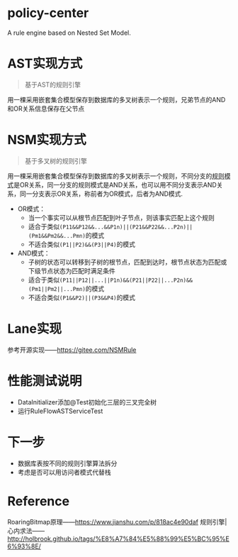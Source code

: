 # policy-center
A rule engine based on Nested Set Model.

# AST实现方式
> 基于AST的规则引擎

用一棵采用嵌套集合模型保存到数据库的多叉树表示一个规则，兄弟节点的AND和OR关系信息保存在父节点

# NSM实现方式
> 基于多叉树的规则引擎

用一棵采用嵌套集合模型保存到数据库的多叉树表示一个规则，不同分支的<abbr title="规则模式包含模式名称、参考值、关系运算符">规则模式</abbr>是OR关系，同一分支的规则模式是AND关系，也可以用不同分支表示AND关系，同一分支表示OR关系，称前者为OR模式，后者为AND模式.  
- OR模式：
    - 当一个事实可以从根节点匹配到叶子节点，则该事实匹配上这个规则
    - 适合于类似`(P11&&P12&&...&&P1n)||(P21&&P22&&...P2n)||(Pm1&&Pm2&&...Pmn)`的模式
    - 不适合类似`(P1||P2)&&(P3||P4)`的模式
- AND模式：
    - 子树的状态可以转移到子树的根节点，匹配到达时，根节点状态为匹配或下级节点状态为匹配时满足条件
    - 适合于类似`(P11||P12||...||P1n)&&(P21||P22||...P2n)&&(Pm1||Pm2||...Pmn)`的模式
    - 不适合类似`(P1&&P2)||(P3&&P4)`的模式

# Lane实现
参考开源实现——<https://gitee.com/NSMRule>

# 性能测试说明
- DataInitializer添加@Test初始化三层的三叉完全树
- 运行RuleFlowASTServiceTest

# 下一步
- 数据库表按不同的规则引擎算法拆分
- 考虑是否可以用访问者模式代替栈

# Reference
RoaringBitmap原理——<https://www.jianshu.com/p/818ac4e90daf>
规则引擎|心内求法——<http://holbrook.github.io/tags/%E8%A7%84%E5%88%99%E5%BC%95%E6%93%8E/>

